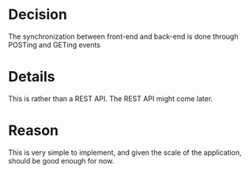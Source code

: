 # Decision

The synchronization between front-end and back-end is done through POSTing and GETing events

# Details

This is rather than a REST API. The REST API might come later.

# Reason

This is very simple to implement, and given the scale of the application, should be good enough for now.